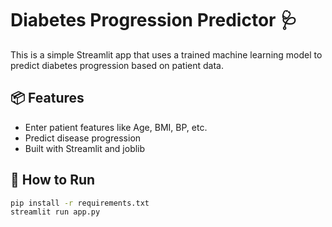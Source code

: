 # Diabetes Progression Predictor 🩺

This is a simple Streamlit app that uses a trained machine learning model to predict diabetes progression based on patient data.

## 📦 Features
- Enter patient features like Age, BMI, BP, etc.
- Predict disease progression
- Built with Streamlit and joblib

## 🚀 How to Run

```bash
pip install -r requirements.txt
streamlit run app.py

